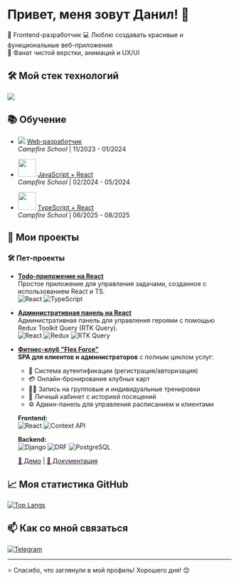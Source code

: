 # Привет, меня зовут Данил! 👋

🚀 Frontend-разработчик
💻 Люблю создавать красивые и функциональные веб-приложения  
🎨 Фанат чистой верстки, анимаций и UX/UI  

## 🛠 Мой стек технологий

<div align="left">
  <img src="https://skillicons.dev/icons?i=html,css,js,ts,react,redux,sass,git,figma,webpack,gulp,postman" />
</div>

## 📚 Обучение  

- <img src="https://img.icons8.com/color/16/000000/code.png"/> [Web-разработчик](https://campfire-school.com/courses/web-developer)  
  *Campfire School* | 11/2023 - 01/2024  

- <img src="https://skillicons.dev/icons?i=js,react" width="40"/> [JavaScript + React](https://campfire-school.com/courses/javascript-react)  
  *Campfire School* | 02/2024 - 05/2024  

- <img src="https://skillicons.dev/icons?i=ts,react" width="40"/> [TypeScript + React](https://campfire-school.com/courses/polnyy-kurs-po-typescript-react)  
  *Campfire School* | 06/2025 - 08/2025

## 🚀 Мои проекты

### 🛠 Пет-проекты
- **[Todo-приложение на React](https://github.com/1Swiftkill1/Todo-list)**  
  Простое приложение для управления задачами, созданное с использованием React и TS.  
  ![React](https://img.shields.io/badge/-React-61DAFB) ![TypeScript](https://img.shields.io/badge/-TypeScript-3178C6)
  
- **[Административная панель на React](https://github.com/1Swiftkill1/hero_admin_panel_react-reduxjs-toolkit-RTK-Query)**  
  Административная панель для управления героями с помощью Redux Toolkit Query (RTK Query).   
  ![React](https://img.shields.io/badge/-React-61DAFB) ![Redux](https://img.shields.io/badge/-Redux-764ABC?logo=redux&logoColor=white)
  ![RTK Query](https://img.shields.io/badge/-RTK_Query-764ABC?logo=redux&logoColor=white)

- **[Фитнес-клуб "Flex Force"](https://github.com/1Swiftkill1/fitnesss1)**  
  **SPA для клиентов и администраторов** с полным циклом услуг:
  - 🔐 Система аутентификации (регистрация/авторизация)
  - 💳 Онлайн-бронирование клубных карт
  - 🏋️‍♂️ Запись на групповые и индивидуальные тренировки
  - 📅 Личный кабинет с историей посещений
  - ⚙️ Админ-панель для управления расписанием и клиентами

  **Frontend:**  
  ![React](https://img.shields.io/badge/-React-61DAFB?logo=react&logoColor=black)
  ![Context API](https://img.shields.io/badge/-Context_API-61DAFB?logo=react&logoColor=black)

  **Backend:**  
  ![Django](https://img.shields.io/badge/-Django-092E20?logo=django&logoColor=white)
  ![DRF](https://img.shields.io/badge/-DRF-092E20?logo=django&logoColor=white)
  ![PostgreSQL](https://img.shields.io/badge/-PostgreSQL-4169E1?logo=postgresql&logoColor=white)

  [🚀 Демо](#) | [📖 Документация](#)  <!-- Добавьте ссылки при наличии -->

## 📈 Моя статистика GitHub

[![Top Langs](https://github-readme-stats.vercel.app/api/top-langs/?username=1Swiftkill1&layout=compact&theme=radical)](https://github.com/1Swiftkill1)


## 📫 Как со мной связаться

[![Telegram](https://img.shields.io/badge/-Telegram-26A5E4?style=flat-square&logo=telegram&logoColor=white)](https://t.me/Swiftkill)  

---

⭐️ Спасибо, что заглянули в мой профиль! Хорошего дня! 😊
